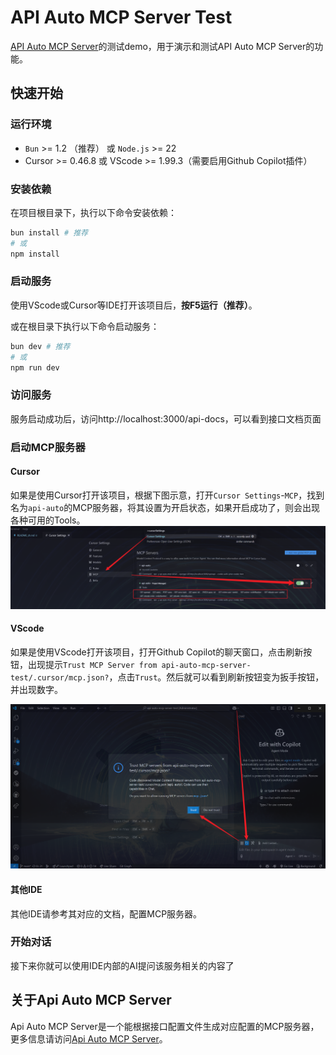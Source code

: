 # API Auto MCP Server Test

[API Auto MCP Server](https://github.com/RJiazhen/api-auto-mcp-server)的测试demo，用于演示和测试API Auto MCP Server的功能。

## 快速开始

### 运行环境

- `Bun` >= 1.2 （推荐） 或 `Node.js` >= 22
- Cursor >= 0.46.8 或 VScode >= 1.99.3（需要启用Github Copilot插件）

### 安装依赖

在项目根目录下，执行以下命令安装依赖：

```bash
bun install # 推荐
# 或
npm install
```

### 启动服务

使用VScode或Cursor等IDE打开该项目后，**按F5运行（推荐）**。

或在根目录下执行以下命令启动服务：

```bash
bun dev # 推荐
# 或
npm run dev
```

### 访问服务

服务启动成功后，访问http://localhost:3000/api-docs，可以看到接口文档页面

### 启动MCP服务器

#### Cursor

如果是使用Cursor打开该项目，根据下图示意，打开`Cursor Settings`-`MCP`，找到名为`api-auto`的MCP服务器，将其设置为开启状态，如果开启成功了，则会出现各种可用的Tools。
![Cursor设置页面](./images/1.png)

#### VScode

如果是使用VScode打开该项目，打开Github Copilot的聊天窗口，点击刷新按钮，出现提示`Trust MCP Server from api-auto-mcp-server-test/.cursor/mcp.json?`，点击`Trust`。然后就可以看到刷新按钮变为扳手按钮，并出现数字。

![VScode设置页面](./images/2.png)

#### 其他IDE

其他IDE请参考其对应的文档，配置MCP服务器。

### 开始对话

接下来你就可以使用IDE内部的AI提问该服务相关的内容了


## 关于Api Auto MCP Server

Api Auto MCP Server是一个能根据接口配置文件生成对应配置的MCP服务器，更多信息请访问[Api Auto MCP Server](https://github.com/RJiazhen/api-auto-mcp-server)。


